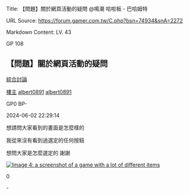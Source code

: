 Title: 【問題】關於網頁活動的疑問 @鳴潮 哈啦板 - 巴哈姆特

URL Source: https://forum.gamer.com.tw/C.php?bsn=74934&snA=2272

Markdown Content:
LV. 43

GP 108





[](https://home.gamer.com.tw/albert0891)

【問題】關於網頁活動的疑問
-------------

[綜合討論](https://forum.gamer.com.tw/B.php?bsn=74934&subbsn=15)

[樓主](https://forum.gamer.com.tw/Co.php?bsn=74934&sn=21179&subbsn=15&bPage=0) [albert0891](https://home.gamer.com.tw/albert0891) [albert0891](https://home.gamer.com.tw/albert0891)

GP0 BP\-

2024-06-02 22:29:14

想請問大家看到的畫面是怎麼樣的

我從來沒有看到過選定的任何按鈕

想問大家是怎麼選定的 謝謝

[![Image 4: a screenshot of a game with a lot of different items](https://truth.bahamut.com.tw/s01/202406/forum/74934/1f5dbb0c63c8ff19361c1aa5ac9fb1a6.JPG)](https://truth.bahamut.com.tw/s01/202406/forum/74934/1f5dbb0c63c8ff19361c1aa5ac9fb1a6.JPG)

0

\-

